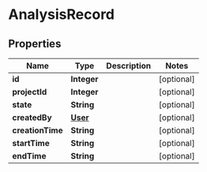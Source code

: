 
# AnalysisRecord

## Properties
Name | Type | Description | Notes
------------ | ------------- | ------------- | -------------
**id** | **Integer** |  |  [optional]
**projectId** | **Integer** |  |  [optional]
**state** | **String** |  |  [optional]
**createdBy** | [**User**](User.md) |  |  [optional]
**creationTime** | **String** |  |  [optional]
**startTime** | **String** |  |  [optional]
**endTime** | **String** |  |  [optional]



